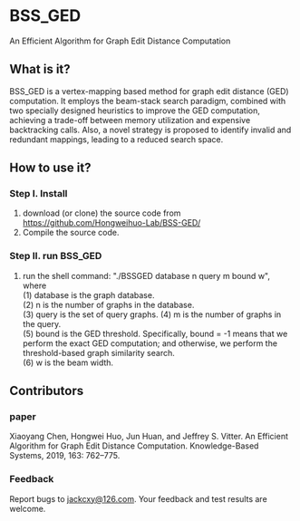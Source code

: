 # BSS_GED
An Efficient Algorithm for Graph Edit Distance Computation

## What is it?
BSS_GED is a vertex-mapping based method for graph edit distance (GED) computation. It employs the beam-stack
search paradigm, combined with two specially designed heuristics to improve the GED computation, achieving a trade-off between memory utilization and expensive backtracking calls. Also, a novel strategy is proposed to identify invalid and redundant mappings, leading to a reduced search space. 

## How to use it?   
### Step I. Install
   1. download (or clone) the source code from https://github.com/Hongweihuo-Lab/BSS-GED/
   2. Compile the source code. 
### Step II. run BSS_GED
   1. run the shell command: "./BSSGED database n query m bound w", where    
       (1) database is the graph database.       
       (2) n is the number of graphs in the database.        
       (3) query is the set of query graphs. 
       (4) m is the number of graphs in the query.     
       (5) bound is the GED threshold. Specifically, bound = -1 means that we perform the exact 
           GED computation; and otherwise, we perform the threshold-based graph similarity search.        
       (6) w is the beam width.        
       
## Contributors
 
### paper
Xiaoyang Chen, Hongwei Huo, Jun Huan, and Jeffrey S. Vitter. An Efficient Algorithm for Graph Edit Distance Computation. Knowledge-Based Systems, 2019, 163: 762–775.
 
### Feedback
Report bugs to <jackcxy@126.com>. Your feedback and test results are welcome.
